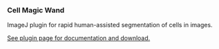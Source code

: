 ### Cell Magic Wand

ImageJ plugin for rapid human-assisted segmentation of cells in images.

[See plugin page for documentation and download.](https://www.maxplanckflorida.org/fitzpatricklab/software/cellMagicWand/index.html)

